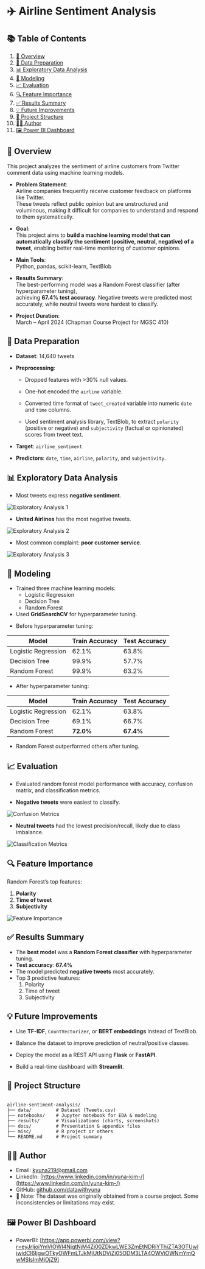 # ✈️ Airline Sentiment Analysis

## 📚 Table of Contents
1. [📌 Overview](#-overview)
2. [🧹 Data Preparation](#-data-preparation)
3. [📊 Exploratory Data Analysis](#-exploratory-data-analysis)
4. [🤖 Modeling](#-modeling)
5. [📈 Evaluation](#-evaluation)
6. [🔍 Feature Importance](#-feature-importance)
7. [✅ Results Summary](#-results-summary)
8. [💡 Future Improvements](#-future-improvements)
9. [📁 Project Structure](#-project-structure)
10. [🙋‍♀️ Author](#-author)
11. [🖼️ Power BI Dashboard](#-power-bi-dashboard)

## 📌 Overview

This project analyzes the sentiment of airline customers from Twitter comment data using machine learning models.  

- **Problem Statement**:  
  Airline companies frequently receive customer feedback on platforms like Twitter.  
  These tweets reflect public opinion but are unstructured and voluminous, making it difficult for companies to understand and respond to them systematically.

- **Goal**:  
  This project aims to **build a machine learning model that can automatically classify the sentiment (positive, neutral, negative) of a tweet**, enabling better real-time monitoring of customer opinions.

- **Main Tools**:  
  Python, pandas, scikit-learn, TextBlob

- **Results Summary**:  
  The best-performing model was a Random Forest classifier (after hyperparameter tuning),  
  achieving **67.4% test accuracy**. Negative tweets were predicted most accurately, while neutral tweets were hardest to classify.

- **Project Duration**:  
  March – April 2024 (Chapman Course Project for MGSC 410)
  

## 🧹 Data Preparation

* **Dataset**: 14,640 tweets

* **Preprocessing**: 

	* Dropped features with >30% null values.

	* One-hot encoded the `airline` variable.

	* Converted time format of `tweet_created` variable into numeric `date` and `time` columns. 

	* Used sentiment analysis library, TextBlob, to extract `polarity` (positive or negative) and `subjectivity` (factual or opinionated) scores from tweet text.

* **Target**: `airline_sentiment`

* **Predictors**: `date`, `time`, `airline`, `polarity`, and `subjectivity`. 


## 📊 Exploratory Data Analysis

* Most tweets express **negative sentiment**. 

![Exploratory Analysis 1](results/exploratory-analysis-1.png)

* **United Airlines** has the most negative tweets.

![Exploratory Analysis 2](results/exploratory-analysis-2.png)

* Most common complaint: **poor customer service**.

![Exploratory Analysis 3](results/exploratory-analysis-3.png)

## 🤖 Modeling

- Trained three machine learning models:
  - Logistic Regression
  - Decision Tree
  - Random Forest
- Used **GridSearchCV** for hyperparameter tuning.

* Before hyperparameter tuning:

| Model               | Train Accuracy| Test Accuracy |
|---------------------|---------------|---------------|
| Logistic Regression | 62.1%         | 63.8%         |
| Decision Tree       | 99.9%         | 57.7%         |
| Random Forest       | 99.9%         | 63.2%         |

* After hyperparameter tuning:

| Model               | Train Accuracy | Test Accuracy |
|---------------------|----------------|---------------|
| Logistic Regression | 62.1%          | 63.8%         |
| Decision Tree       | 69.1%          | 66.7%         |
| Random Forest       | **72.0%**      | **67.4%**     |

- Random Forest outperformed others after tuning.


## 📈 Evaluation

- Evaluated random forest model performance with accuracy, confusion matrix, and classification metrics.

- **Negative tweets** were easiest to classify.

![Confusion Metrics](results/confusion-metrics.png)

- **Neutral tweets** had the lowest precision/recall, likely due to class imbalance.

![Classification Metrics](results/classification-metrics.png)


## 🔍 Feature Importance

Random Forest’s top features:
1. **Polarity**
2. **Time of tweet**
3. **Subjectivity**

![Feature Importance](results/feature-importance.png)


## ✅ Results Summary

- The **best model** was a **Random Forest classifier** with hyperparameter tuning.
- **Test accuracy**: **67.4%**
- The model predicted **negative tweets** most accurately.
- Top 3 predictive features:
  1. Polarity
  2. Time of tweet
  3. Subjectivity
  

## 💡 Future Improvements

- Use **TF-IDF**, `CountVectorizer`, or **BERT embeddings** instead of TextBlob.

- Balance the dataset to improve prediction of neutral/positive classes.

- Deploy the model as a REST API using **Flask** or **FastAPI**.

- Build a real-time dashboard with **Streamlit**.


## 📁 Project Structure 

<pre><code>
airline-sentiment-analysis/
├── data/         # Dataset (Tweets.csv)
├── notebooks/    # Jupyter notebook for EDA & modeling
├── results/      # Visualizations (charts, screenshots)
├── docs/         # Presentation & appendix files
├── misc/         # R project or others
└── README.md     # Project summary
</code></pre>

## 🙋‍♀️ Author 

- Email: kyuna219@gmail.com
- LinkedIn: [https://www.linkedin.com/in/yuna-kim-/](https://www.linkedin.com/in/yuna-kim-/)
- GitHub: [github.com/datawithyuna](https://github.com/datawithyuna)
- 📌 Note: The dataset was originally obtained from a course project. Some inconsistencies or limitations may exist.

## 🖼️ Power BI Dashboard
- PowerBI: [https://app.powerbi.com/view?r=eyJrIjoiYmVlOWI4NjgtNjM4Zi00ZDkwLWE3ZmEtNDRiYThiZTA3OTUwIiwidCI6IjgwOTkyOWFmLTJkMjUtNDViZi05ODM3LTA4OWViOWNmYmQwMSIsImMiOjZ9]
